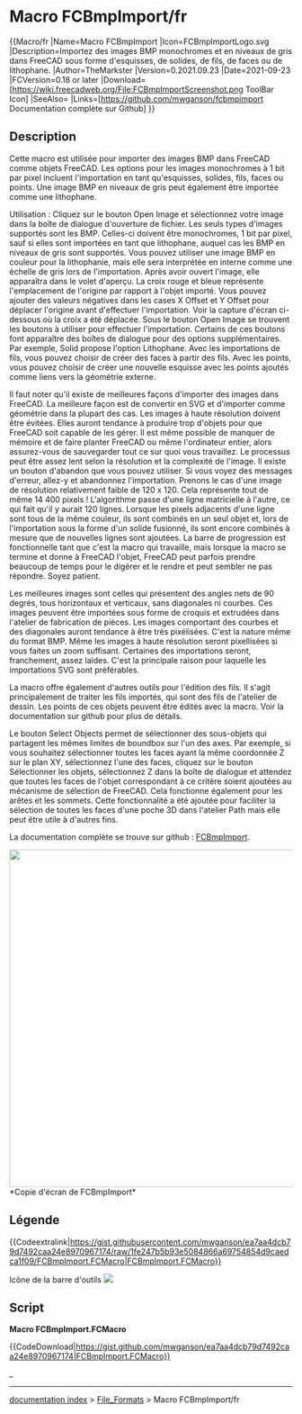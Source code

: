 # Macro FCBmpImport/fr
{{Macro/fr
|Name=Macro FCBmpImport
|Icon=FCBmpImportLogo.svg
|Description=Importez des images BMP monochromes et en niveaux de gris dans FreeCAD sous forme d'esquisses, de solides, de fils, de faces ou de lithophane.
|Author=TheMarkster
|Version=0.2021.09.23
|Date=2021-09-23
|FCVersion=0.18 or later
|Download=[https://wiki.freecadweb.org/File:FCBmpImportScreenshot.png ToolBar Icon]
|SeeAlso=
|Links=[https://github.com/mwganson/fcbmpimport Documentation complète sur Github]
}}

## Description

Cette macro est utilisée pour importer des images BMP dans FreeCAD comme objets FreeCAD. Les options pour les images monochromes à 1 bit par pixel incluent l\'importation en tant qu\'esquisses, solides, fils, faces ou points. Une image BMP en niveaux de gris peut également être importée comme une lithophane.

Utilisation : Cliquez sur le bouton Open Image et sélectionnez votre image dans la boîte de dialogue d\'ouverture de fichier. Les seuls types d\'images supportés sont les BMP. Celles-ci doivent être monochromes, 1 bit par pixel, sauf si elles sont importées en tant que lithophane, auquel cas les BMP en niveaux de gris sont supportés. Vous pouvez utiliser une image BMP en couleur pour la lithophanie, mais elle sera interprétée en interne comme une échelle de gris lors de l\'importation. Après avoir ouvert l\'image, elle apparaîtra dans le volet d\'aperçu. La croix rouge et bleue représente l\'emplacement de l\'origine par rapport à l\'objet importé. Vous pouvez ajouter des valeurs négatives dans les cases X Offset et Y Offset pour déplacer l\'origine avant d\'effectuer l\'importation. Voir la capture d\'écran ci-dessous où la croix a été déplacée. Sous le bouton Open Image se trouvent les boutons à utiliser pour effectuer l\'importation. Certains de ces boutons font apparaître des boîtes de dialogue pour des options supplémentaires. Par exemple, Solid propose l\'option Lithophane. Avec les importations de fils, vous pouvez choisir de créer des faces à partir des fils. Avec les points, vous pouvez choisir de créer une nouvelle esquisse avec les points ajoutés comme liens vers la géométrie externe.

Il faut noter qu\'il existe de meilleures façons d\'importer des images dans FreeCAD. La meilleure façon est de convertir en SVG et d\'importer comme géométrie dans la plupart des cas. Les images à haute résolution doivent être évitées. Elles auront tendance à produire trop d\'objets pour que FreeCAD soit capable de les gérer. Il est même possible de manquer de mémoire et de faire planter FreeCAD ou même l\'ordinateur entier, alors assurez-vous de sauvegarder tout ce sur quoi vous travaillez. Le processus peut être assez lent selon la résolution et la complexité de l\'image. Il existe un bouton d\'abandon que vous pouvez utiliser. Si vous voyez des messages d\'erreur, allez-y et abandonnez l\'importation. Prenons le cas d\'une image de résolution relativement faible de 120 x 120. Cela représente tout de même 14 400 pixels ! L\'algorithme passe d\'une ligne matricielle à l\'autre, ce qui fait qu\'il y aurait 120 lignes. Lorsque les pixels adjacents d\'une ligne sont tous de la même couleur, ils sont combinés en un seul objet et, lors de l\'importation sous la forme d\'un solide fusionné, ils sont encore combinés à mesure que de nouvelles lignes sont ajoutées. La barre de progression est fonctionnelle tant que c\'est la macro qui travaille, mais lorsque la macro se termine et donne à FreeCAD l\'objet, FreeCAD peut parfois prendre beaucoup de temps pour le digérer et le rendre et peut sembler ne pas répondre. Soyez patient.

Les meilleures images sont celles qui présentent des angles nets de 90 degrés, tous horizontaux et verticaux, sans diagonales ni courbes. Ces images peuvent être importées sous forme de croquis et extrudées dans l\'atelier de fabrication de pièces. Les images comportant des courbes et des diagonales auront tendance à être très pixélisées. C\'est la nature même du format BMP. Même les images à haute résolution seront pixellisées si vous faites un zoom suffisant. Certaines des importations seront, franchement, assez laides. C\'est la principale raison pour laquelle les importations SVG sont préférables.

La macro offre également d\'autres outils pour l\'édition des fils. Il s\'agit principalement de traiter les fils importés, qui sont des fils de l\'atelier de dessin. Les points de ces objets peuvent être édités avec la macro. Voir la documentation sur github pour plus de détails.

Le bouton Select Objects permet de sélectionner des sous-objets qui partagent les mêmes limites de boundbox sur l\'un des axes. Par exemple, si vous souhaitez sélectionner toutes les faces ayant la même coordonnée Z sur le plan XY, sélectionnez l\'une des faces, cliquez sur le bouton Sélectionner les objets, sélectionnez Z dans la boîte de dialogue et attendez que toutes les faces de l\'objet correspondant à ce critère soient ajoutées au mécanisme de sélection de FreeCAD. Cela fonctionne également pour les arêtes et les sommets. Cette fonctionnalité a été ajoutée pour faciliter la sélection de toutes les faces d\'une poche 3D dans l\'atelier Path mais elle peut être utile à d\'autres fins.

La documentation complète se trouve sur github : [FCBmpImport](https://github.com/mwganson/fcbmpimport).

<img alt="" src=images/FCBmpImportScreenshot.png  style="width:600px;"> 
*Copie d'écran de FCBmpImport‎*

## Légende


{{Codeextralink|https://gist.githubusercontent.com/mwganson/ea7aa4dcb79d7492caa24e8970967174/raw/1fe247b5b93e5084866a69754854d9caedca1f09/FCBmpImport.FCMacro|FCBmpImport.FCMacro}}

Icône de la barre d\'outils ![](images/FCBmpImportLogo.svg )

## Script

**Macro FCBmpImport.FCMacro**


{{CodeDownload|https://gist.github.com/mwganson/ea7aa4dcb79d7492caa24e8970967174|FCBmpImport.FCMacro}}

_

---
[documentation index](../README.md) > [File_Formats](Category_File_Formats.md) > Macro FCBmpImport/fr
